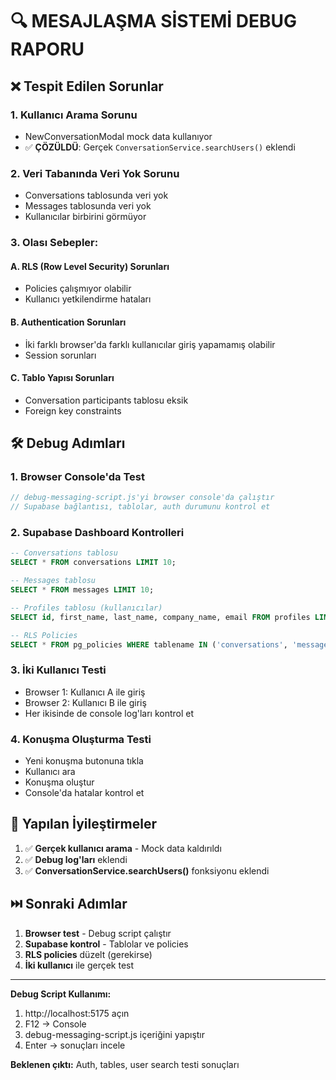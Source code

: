 # 🔍 MESAJLAŞMA SİSTEMİ DEBUG RAPORU

## ❌ Tespit Edilen Sorunlar

### 1. **Kullanıcı Arama Sorunu**
- NewConversationModal mock data kullanıyor
- ✅ **ÇÖZÜLDÜ**: Gerçek `ConversationService.searchUsers()` eklendi

### 2. **Veri Tabanında Veri Yok Sorunu**
- Conversations tablosunda veri yok
- Messages tablosunda veri yok
- Kullanıcılar birbirini görmüyor

### 3. **Olası Sebepler:**

#### A. RLS (Row Level Security) Sorunları
- Policies çalışmıyor olabilir
- Kullanıcı yetkilendirme hataları

#### B. Authentication Sorunları
- İki farklı browser'da farklı kullanıcılar giriş yapamamış olabilir
- Session sorunları

#### C. Tablo Yapısı Sorunları
- Conversation participants tablosu eksik
- Foreign key constraints

## 🛠️ Debug Adımları

### 1. Browser Console'da Test
```javascript
// debug-messaging-script.js'yi browser console'da çalıştır
// Supabase bağlantısı, tablolar, auth durumunu kontrol et
```

### 2. Supabase Dashboard Kontrolleri
```sql
-- Conversations tablosu
SELECT * FROM conversations LIMIT 10;

-- Messages tablosu  
SELECT * FROM messages LIMIT 10;

-- Profiles tablosu (kullanıcılar)
SELECT id, first_name, last_name, company_name, email FROM profiles LIMIT 10;

-- RLS Policies
SELECT * FROM pg_policies WHERE tablename IN ('conversations', 'messages');
```

### 3. İki Kullanıcı Testi
- Browser 1: Kullanıcı A ile giriş
- Browser 2: Kullanıcı B ile giriş  
- Her ikisinde de console log'ları kontrol et

### 4. Konuşma Oluşturma Testi
- Yeni konuşma butonuna tıkla
- Kullanıcı ara
- Konuşma oluştur
- Console'da hatalar kontrol et

## 🔧 Yapılan İyileştirmeler

1. ✅ **Gerçek kullanıcı arama** - Mock data kaldırıldı
2. ✅ **Debug log'ları** eklendi
3. ✅ **ConversationService.searchUsers()** fonksiyonu eklendi

## ⏭️ Sonraki Adımlar

1. **Browser test** - Debug script çalıştır
2. **Supabase kontrol** - Tablolar ve policies
3. **RLS policies** düzelt (gerekirse)
4. **İki kullanıcı** ile gerçek test

---

**Debug Script Kullanımı:**
1. http://localhost:5175 açın
2. F12 → Console
3. debug-messaging-script.js içeriğini yapıştır
4. Enter → sonuçları incele

**Beklenen çıktı:** Auth, tables, user search testi sonuçları
